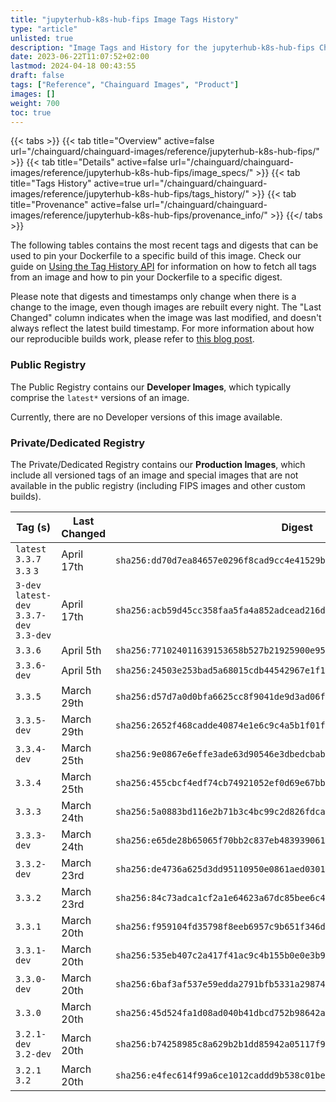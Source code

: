 ```yaml
---
title: "jupyterhub-k8s-hub-fips Image Tags History"
type: "article"
unlisted: true
description: "Image Tags and History for the jupyterhub-k8s-hub-fips Chainguard Image"
date: 2023-06-22T11:07:52+02:00
lastmod: 2024-04-18 00:43:55
draft: false
tags: ["Reference", "Chainguard Images", "Product"]
images: []
weight: 700
toc: true
---
```


{{< tabs >}}
{{< tab title="Overview" active=false url="/chainguard/chainguard-images/reference/jupyterhub-k8s-hub-fips/" >}}
{{< tab title="Details" active=false url="/chainguard/chainguard-images/reference/jupyterhub-k8s-hub-fips/image_specs/" >}}
{{< tab title="Tags History" active=true url="/chainguard/chainguard-images/reference/jupyterhub-k8s-hub-fips/tags_history/" >}}
{{< tab title="Provenance" active=false url="/chainguard/chainguard-images/reference/jupyterhub-k8s-hub-fips/provenance_info/" >}}
{{</ tabs >}}

The following tables contains the most recent tags and digests that can be used to pin your Dockerfile to a specific build of this image. Check our guide on [Using the Tag History API](/chainguard/chainguard-images/using-the-tag-history-api/) for information on how to fetch all tags from an image and how to pin your Dockerfile to a specific digest.

Please note that digests and timestamps only change when there is a change to the image, even though images are rebuilt every night. The "Last Changed" column indicates when the image was last modified, and doesn't always reflect the latest build timestamp. For more information about how our reproducible builds work, please refer to [this blog post](https://www.chainguard.dev/unchained/reproducing-chainguards-reproducible-image-builds).

### Public Registry
The Public Registry contains our **Developer Images**, which typically comprise the `latest*` versions of an image.

Currently, there are no Developer versions of this image available.

### Private/Dedicated Registry
The Private/Dedicated Registry contains our **Production Images**, which include all versioned tags of an image and special images that are not available in the public registry (including FIPS images and other custom builds).

| Tag (s)                                     | Last Changed | Digest                                                                    |
|---------------------------------------------|--------------|---------------------------------------------------------------------------|
|  `latest` `3.3.7` `3.3` `3`                 | April 17th   | `sha256:dd70d7ea84657e0296f8cad9cc4e41529bba4317ed74d66bd9c5ef843c0b6d94` |
|  `3-dev` `latest-dev` `3.3.7-dev` `3.3-dev` | April 17th   | `sha256:acb59d45cc358faa5fa4a852adcead216d1f6d39bac33a8d0ab9a9ba114e091e` |
|  `3.3.6`                                    | April 5th    | `sha256:771024011639153658b527b21925900e95930454e23475b427ce1a14ef0bb681` |
|  `3.3.6-dev`                                | April 5th    | `sha256:24503e253bad5a68015cdb44542967e1f152c994b873e94f7fe455f2f95afd59` |
|  `3.3.5`                                    | March 29th   | `sha256:d57d7a0d0bfa6625cc8f9041de9d3ad06f2264b97e8291c555746c7473181ee2` |
|  `3.3.5-dev`                                | March 29th   | `sha256:2652f468cadde40874e1e6c9c4a5b1f01f2ec913b1a503e55081d8b214d9a43d` |
|  `3.3.4-dev`                                | March 25th   | `sha256:9e0867e6effe3ade63d90546e3dbedcbabe3beba145919570a685dc1371d9ab4` |
|  `3.3.4`                                    | March 25th   | `sha256:455cbcf4edf74cb74921052ef0d69e67bb80e8c8c7dd7ff3e9d86cec7829d4f4` |
|  `3.3.3`                                    | March 24th   | `sha256:5a0883bd116e2b71b3c4bc99c2d826fdca9de3ea3cccc1d38c609f00fe487989` |
|  `3.3.3-dev`                                | March 24th   | `sha256:e65de28b65065f70bb2c837eb48393906168fb62d659a7a45b54783c141d41f1` |
|  `3.3.2-dev`                                | March 23rd   | `sha256:de4736a625d3dd95110950e0861aed0301aedc4b0df5d43303f34639c82f11c3` |
|  `3.3.2`                                    | March 23rd   | `sha256:84c73adca1cf2a1e64623a67dc85bee6c48352133b68fac931dc9add2c836a4a` |
|  `3.3.1`                                    | March 20th   | `sha256:f959104fd35798f8eeb6957c9b651f346d51dd024f05f1d3661682b2e75e2364` |
|  `3.3.1-dev`                                | March 20th   | `sha256:535eb407c2a417f41ac9c4b155b0e0e3b9702b42c15ca30004cad64ce70a6745` |
|  `3.3.0-dev`                                | March 20th   | `sha256:6baf3af537e59edda2791bfb5331a29874b7da9aad824d3abf4e66d3ce893367` |
|  `3.3.0`                                    | March 20th   | `sha256:45d524fa1d08ad040b41dbcd752b98642ab81f52e52ae7db58e060c9bef10d2a` |
|  `3.2.1-dev` `3.2-dev`                      | March 20th   | `sha256:b74258985c8a629b2b1dd85942a05117f934540bc3e02b674b46f004d9b2713c` |
|  `3.2.1` `3.2`                              | March 20th   | `sha256:e4fec614f99a6ce1012caddd9b538c01beb2d61820416a9c176368fc0bb7c5ea` |

